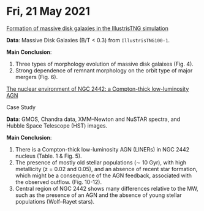 # Fri, 21 May 2021

[Formation of massive disk galaxies in the IllustrisTNG simulation](https://arxiv.org/abs/2105.09722)

**Data**: Massive Disk Galaxies (B/T < 0.3) from ``IllustrisTNG100-1``.

**Main Conclusion**: 

1. Three types of morphology evolution of massive disk galaixes (Fig. 4).
2. Strong dependence of remnant morphology on the orbit type of major mergers (Fig. 6).


[The nuclear environment of NGC 2442: a Compton-thick low-luminosity AGN](https://arxiv.org/abs/2105.09420)

Case Study

**Data**: GMOS, Chandra data, XMM–Newton and NuSTAR spectra, and Hubble Space Telescope (HST) images.

**Main Conclusion**: 

1. There is a Compton-thick low-luminosity AGN (LINERs) in NGC 2442 nucleus (Table. 1 & Fig. 5).
2. The presence of mostly old stellar populations (∼ 10 Gyr), with high metallicity (z = 0.02 and 0.05), and an absence of recent star formation, which might be a consequence of the AGN feedback, associated with the observed outflow. (Fig. 10-12).
3. Central region of NGC 2442 shows many differences relative to the MW,  such as the presence of an AGN and the absence of young stellar populations (Wolf–Rayet stars).
